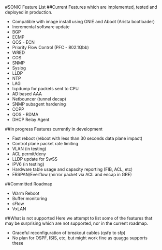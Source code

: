 #SONIC Feature List
##Current 
Features which are implemented, tested and deployed in production. 
 
- Compatible with image install using ONIE and Aboot (Arista bootloader)
- Incremental software update
- BGP 
- ECMP 
- QOS - ECN
- Priority Flow Control (PFC - 802.1Qbb)
- WRED
- COS
- SNMP
- Syslog 
- LLDP
- NTP 
- LAG
- tcpdump for packets sent to CPU 
- AD based AAA
- Netbouncer (tunnel decap)
- SNMP subagent hardening 
- COPP
- QOS - RDMA
- DHCP Relay Agent

##In progress
Features currently in development 
 
- Fast reboot (reboot with less than 30 seconds data plane impact)
- Control plane packet rate limiting
- VLAN (in testing)
- ACL permit/deny
- LLDP update for SwSS
- IPV6 (in testing)
- Hardware table usage and capacity reporting (FIB, ACL, etc) 
- ERSPAN/Everflow (mirror packet via ACL and encap in GRE)

##Committed Roadmap
- Warm Reboot
- Buffer monitoring 
- sFlow
- VxLAN

##What is not supported
Here we attempt to list some of the features that may be surprising which are not supported, nor in the current roadmap.
- Graceful reconfiguration of breakout cables (qsfp to sfp)
- No plan for OSPF, ISIS, etc, but might work fine as quagga supports these
